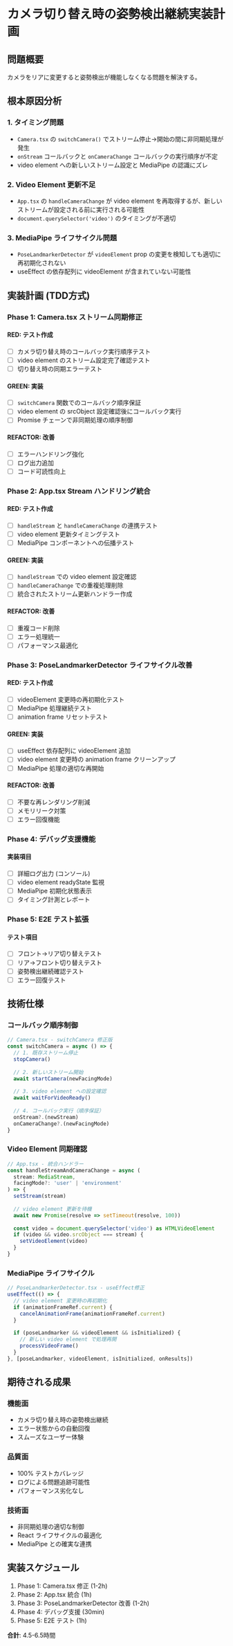 # カメラ切り替え時の姿勢検出継続実装計画

## 問題概要
カメラをリアに変更すると姿勢検出が機能しなくなる問題を解決する。

## 根本原因分析

### 1. タイミング問題
- `Camera.tsx` の `switchCamera()` でストリーム停止→開始の間に非同期処理が発生
- `onStream` コールバックと `onCameraChange` コールバックの実行順序が不定
- video element への新しいストリーム設定と MediaPipe の認識にズレ

### 2. Video Element 更新不足  
- `App.tsx` の `handleCameraChange` が video element を再取得するが、新しいストリームが設定される前に実行される可能性
- `document.querySelector('video')` のタイミングが不適切

### 3. MediaPipe ライフサイクル問題
- `PoseLandmarkerDetector` が `videoElement` prop の変更を検知しても適切に再初期化されない
- useEffect の依存配列に videoElement が含まれていない可能性

## 実装計画 (TDD方式)

### Phase 1: Camera.tsx ストリーム同期修正

#### RED: テスト作成
- [ ] カメラ切り替え時のコールバック実行順序テスト
- [ ] video element のストリーム設定完了確認テスト
- [ ] 切り替え時の同期エラーテスト

#### GREEN: 実装
- [ ] `switchCamera` 関数でのコールバック順序保証
- [ ] video element の srcObject 設定確認後にコールバック実行
- [ ] Promise チェーンで非同期処理の順序制御

#### REFACTOR: 改善
- [ ] エラーハンドリング強化
- [ ] ログ出力追加
- [ ] コード可読性向上

### Phase 2: App.tsx Stream ハンドリング統合

#### RED: テスト作成  
- [ ] `handleStream` と `handleCameraChange` の連携テスト
- [ ] video element 更新タイミングテスト
- [ ] MediaPipe コンポーネントへの伝播テスト

#### GREEN: 実装
- [ ] `handleStream` での video element 設定確認
- [ ] `handleCameraChange` での重複処理削除
- [ ] 統合されたストリーム更新ハンドラー作成

#### REFACTOR: 改善
- [ ] 重複コード削除
- [ ] エラー処理統一
- [ ] パフォーマンス最適化

### Phase 3: PoseLandmarkerDetector ライフサイクル改善

#### RED: テスト作成
- [ ] videoElement 変更時の再初期化テスト  
- [ ] MediaPipe 処理継続テスト
- [ ] animation frame リセットテスト

#### GREEN: 実装
- [ ] useEffect 依存配列に videoElement 追加
- [ ] video element 変更時の animation frame クリーンアップ
- [ ] MediaPipe 処理の適切な再開始

#### REFACTOR: 改善
- [ ] 不要な再レンダリング削減
- [ ] メモリリーク対策
- [ ] エラー回復機能

### Phase 4: デバッグ支援機能

#### 実装項目
- [ ] 詳細ログ出力 (コンソール)
- [ ] video element readyState 監視  
- [ ] MediaPipe 初期化状態表示
- [ ] タイミング計測とレポート

### Phase 5: E2E テスト拡張

#### テスト項目
- [ ] フロント→リア切り替えテスト
- [ ] リア→フロント切り替えテスト  
- [ ] 姿勢検出継続確認テスト
- [ ] エラー回復テスト

## 技術仕様

### コールバック順序制御
```typescript
// Camera.tsx - switchCamera 修正版
const switchCamera = async () => {
  // 1. 既存ストリーム停止
  stopCamera()
  
  // 2. 新しいストリーム開始
  await startCamera(newFacingMode)
  
  // 3. video element への設定確認
  await waitForVideoReady()
  
  // 4. コールバック実行（順序保証）
  onStream?.(newStream)
  onCameraChange?.(newFacingMode)
}
```

### Video Element 同期確認
```typescript
// App.tsx - 統合ハンドラー
const handleStreamAndCameraChange = async (
  stream: MediaStream, 
  facingMode?: 'user' | 'environment'
) => {
  setStream(stream)
  
  // video element 更新を待機
  await new Promise(resolve => setTimeout(resolve, 100))
  
  const video = document.querySelector('video') as HTMLVideoElement
  if (video && video.srcObject === stream) {
    setVideoElement(video)
  }
}
```

### MediaPipe ライフサイクル
```typescript
// PoseLandmarkerDetector.tsx - useEffect修正
useEffect(() => {
  // video element 変更時の再初期化
  if (animationFrameRef.current) {
    cancelAnimationFrame(animationFrameRef.current)
  }
  
  if (poseLandmarker && videoElement && isInitialized) {
    // 新しい video element で処理再開
    processVideoFrame()
  }
}, [poseLandmarker, videoElement, isInitialized, onResults])
```

## 期待される成果

### 機能面
- カメラ切り替え時の姿勢検出継続
- エラー状態からの自動回復
- スムーズなユーザー体験

### 品質面  
- 100% テストカバレッジ
- ログによる問題追跡可能性
- パフォーマンス劣化なし

### 技術面
- 非同期処理の適切な制御
- React ライフサイクルの最適化
- MediaPipe との確実な連携

## 実装スケジュール
1. Phase 1: Camera.tsx 修正 (1-2h)
2. Phase 2: App.tsx 統合 (1h)  
3. Phase 3: PoseLandmarkerDetector 改善 (1-2h)
4. Phase 4: デバッグ支援 (30min)
5. Phase 5: E2E テスト (1h)

**合計**: 4.5-6.5時間